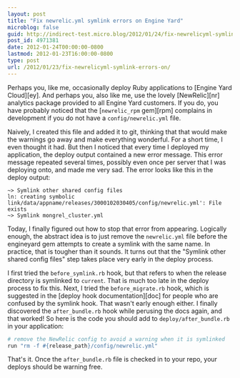 ```yaml
---
layout: post
title: "Fix newrelic.yml symlink errors on Engine Yard"
microblog: false
guid: http://indirect-test.micro.blog/2012/01/24/fix-newrelicyml-symlink-errors-on/
post_id: 4971381
date: 2012-01-24T00:00:00-0800
lastmod: 2012-01-23T16:00:00-0800
type: post
url: /2012/01/23/fix-newrelicyml-symlink-errors-on/
---
```

Perhaps you, like me, occasionally deploy Ruby applications to [Engine Yard Cloud][ey]. And perhaps you, also like me, use the lovely [NewRelic][nr] analytics package provided to all Engine Yard customers. If you do, you have probably noticed that the [`newrelic_rpm` gem][rpm] complains in development if you do not have a `config/newrelic.yml` file.

Naively, I created this file and added it to git, thinking that that would make the warnings go away and make everything wonderful. For a short time, I even thought it had. But then I noticed that every time I deployed my application, the deploy output contained a new error message. This error message repeated several times, possibly even once per server that I was deploying onto, and made me very sad. The error looks like this in the deploy output:

```
~> Symlink other shared config files
ln: creating symbolic link/data/appname/releases/3000102030405/config/newrelic.yml': File exists
~> Symlink mongrel_cluster.yml
```

Today, I finally figured out how to stop that error from appearing. Logically enough, the abstract idea is to just remove the `newrelic.yml` file before the engineyard gem attempts to create a symlink with the same name. In practice, that is tougher than it sounds. It turns out that the "Symlink other shared config files" step takes place very early in the deploy process.

I first tried the `before_symlink.rb` hook, but that refers to when the release directory is symlinked to `current`. That is much too late in the deploy process to fix this. Next, I tried the `before_migrate.rb` hook, which is suggested in the [deploy hook documentation][doc] for people who are confused by the symlink hook. That wasn't early enough either. I finally discovered the `after_bundle.rb` hook while perusing the docs again, and that worked! So here is the code you should add to `deploy/after_bundle.rb` in your application:

```ruby
# remove the NewRelic config to avoid a warning when it is symlinked
run "rm -f #{release_path}/config/newrelic.yml"
```

That's it. Once the `after_bundle.rb` file is checked in to your repo, your deploys should be warning free.
